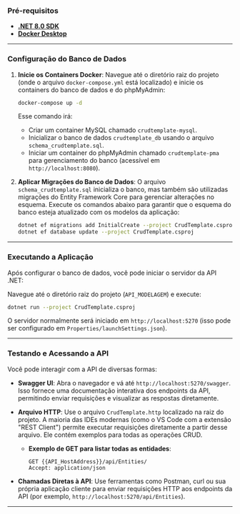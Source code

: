 

### Pré-requisitos

* **[.NET 8.0 SDK](https://dotnet.microsoft.com/download/dotnet/8.0)**
* **[Docker Desktop](https://www.docker.com/products/docker-desktop/)**

---

### Configuração do Banco de Dados

1. **Inicie os Containers Docker**: Navegue até o diretório raiz do projeto (onde o arquivo `docker-compose.yml` está localizado) e inicie os containers do banco de dados e do phpMyAdmin:

   ```bash
   docker-compose up -d
   ```

   Esse comando irá:

   * Criar um container MySQL chamado `crudtemplate-mysql`.
   * Inicializar o banco de dados `crudtemplate_db` usando o arquivo `schema_crudtemplate.sql`.
   * Iniciar um container do phpMyAdmin chamado `crudtemplate-pma` para gerenciamento do banco (acessível em `http://localhost:8080`).

2. **Aplicar Migrações do Banco de Dados**: O arquivo `schema_crudtemplate.sql` inicializa o banco, mas também são utilizadas migrações do Entity Framework Core para gerenciar alterações no esquema. Execute os comandos abaixo para garantir que o esquema do banco esteja atualizado com os modelos da aplicação:

   ```bash
   dotnet ef migrations add InitialCreate --project CrudTemplate.csproj
   dotnet ef database update --project CrudTemplate.csproj
   ```


---

### Executando a Aplicação

Após configurar o banco de dados, você pode iniciar o servidor da API .NET:

Navegue até o diretório raiz do projeto (`API_MODELAGEM`) e execute:

```bash
dotnet run --project CrudTemplate.csproj
```

O servidor normalmente será iniciado em `http://localhost:5270` (isso pode ser configurado em `Properties/launchSettings.json`).

---

### Testando e Acessando a API

Você pode interagir com a API de diversas formas:

* **Swagger UI**: Abra o navegador e vá até `http://localhost:5270/swagger`. Isso fornece uma documentação interativa dos endpoints da API, permitindo enviar requisições e visualizar as respostas diretamente.

* **Arquivo HTTP**: Use o arquivo `CrudTemplate.http` localizado na raiz do projeto. A maioria das IDEs modernas (como o VS Code com a extensão "REST Client") permite executar requisições diretamente a partir desse arquivo. Ele contém exemplos para todas as operações CRUD.

  * **Exemplo de GET para listar todas as entidades**:

    ```http
    GET {{API_HostAddress}}/api/Entities/
    Accept: application/json
    ```

* **Chamadas Diretas à API**: Use ferramentas como Postman, curl ou sua própria aplicação cliente para enviar requisições HTTP aos endpoints da API (por exemplo, `http://localhost:5270/api/Entities`).

---
